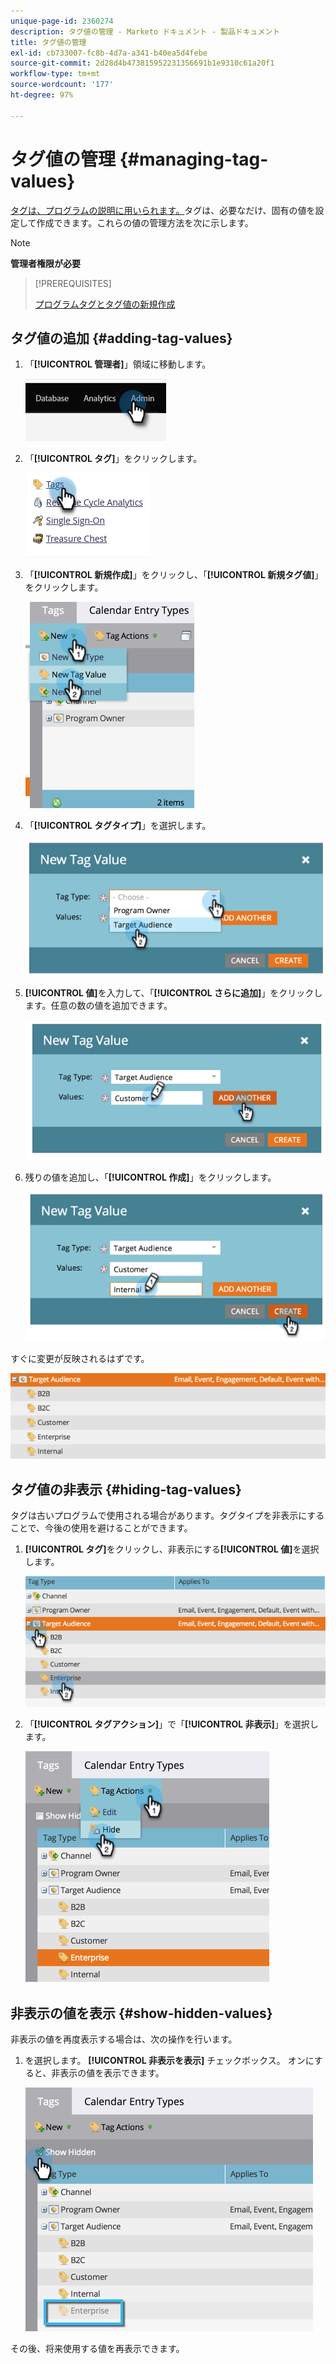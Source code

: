 ```yaml
---
unique-page-id: 2360274
description: タグ値の管理 - Marketo ドキュメント - 製品ドキュメント
title: タグ値の管理
exl-id: cb733007-fc8b-4d7a-a341-b40ea5d4febe
source-git-commit: 2d28d4b473815952231356691b1e9310c61a20f1
workflow-type: tm+mt
source-wordcount: '177'
ht-degree: 97%

---
```


# タグ値の管理 {#managing-tag-values}

[タグは、プログラムの説明に用いられます。](/help/marketo/product-docs/core-marketo-concepts/programs/working-with-programs/understanding-tags.md)タグは、必要なだけ、固有の値を設定して作成できます。これらの値の管理方法を次に示します。

>[!NOTE]
>
>**管理者権限が必要**

>[!PREREQUISITES]
>
>[プログラムタグとタグ値の新規作成](/help/marketo/product-docs/administration/tags/create-a-new-program-tag-and-tag-values.md)

## タグ値の追加 {#adding-tag-values}

1. 「**[!UICONTROL 管理者]**」領域に移動します。

   ![](assets/managing-tag-values-1.png)

1. 「**[!UICONTROL タグ]**」をクリックします。

   ![](assets/managing-tag-values-2.png)

1. 「**[!UICONTROL 新規作成]**」をクリックし、「**[!UICONTROL 新規タグ値]**」をクリックします。

   ![](assets/managing-tag-values-3.png)

1. 「**[!UICONTROL タグタイプ]**」を選択します。

   ![](assets/managing-tag-values-4.png)

1. **[!UICONTROL 値]**&#x200B;を入力して、「**[!UICONTROL さらに追加]**」をクリックします。任意の数の値を追加できます。

   ![](assets/managing-tag-values-5.png)

1. 残りの値を追加し、「**[!UICONTROL 作成]**」をクリックします。

   ![](assets/managing-tag-values-6.png)

すぐに変更が反映されるはずです。

![](assets/managing-tag-values-7.png)

## タグ値の非表示 {#hiding-tag-values}

タグは古いプログラムで使用される場合があります。タグタイプを非表示にすることで、今後の使用を避けることができます。

1. **[!UICONTROL タグ]**&#x200B;をクリックし、非表示にする&#x200B;**[!UICONTROL 値]**&#x200B;を選択します。

   ![](assets/managing-tag-values-8.png)

1. 「**[!UICONTROL タグアクション]**」で「**[!UICONTROL 非表示]**」を選択します。

   ![](assets/managing-tag-values-9.png)

## 非表示の値を表示 {#show-hidden-values}

非表示の値を再度表示する場合は、次の操作を行います。

1. を選択します。 **[!UICONTROL 非表示を表示]** チェックボックス。 オンにすると、非表示の値を表示できます。

   ![](assets/managing-tag-values-10.png)

その後、将来使用する値を再表示できます。
